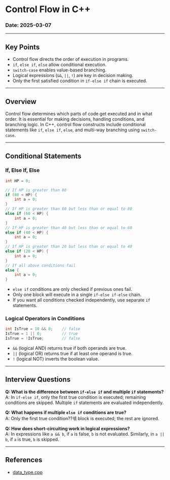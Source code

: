 ﻿# Control Flow in C++

### Date: 2025-03-07

---

## Key Points

- Control flow directs the order of execution in programs.
- `if`, `else if`, `else` allow conditional execution.
- `switch-case` enables value-based branching.
- Logical expressions (`&&`, `||`, `!`) are key in decision making.
- Only the first satisfied condition in `if-else if` chain is executed.

---

## Overview

Control flow determines which parts of code get executed and in what order. It is essential for making decisions, handling conditions, and branching logic. In C++, control flow constructs include conditional statements like `if`, `else if`, `else`, and multi-way branching using `switch-case`.

---

## Conditional Statements

### If, Else If, Else

```cpp
int HP = 0;

// If HP is greater than 80
if (80 < HP) {
    int a = 0;
}
// If HP is greater than 60 but less than or equal to 80
else if (60 < HP) {
    int a = 0;
}
// If HP is greater than 40 but less than or equal to 60
else if (40 < HP) {
    int a = 0;
}
// If HP is greater than 20 but less than or equal to 40
else if (20 < HP) {
    int a = 0;
}
// If all above conditions fail
else {
    int a = 0;
}
```

- `else if` conditions are only checked if previous ones fail.
- Only one block will execute in a single `if-else if-else` chain.
- If you want all conditions checked independently, use separate `if` statements.

### Logical Operators in Conditions

```cpp
int IsTrue = 10 && 0;    // false
IsTrue = 1 || 0;         // true
IsTrue = !IsTrue;        // false
```

- `&&` (logical AND) returns true if both operands are true.
- `||` (logical OR) returns true if at least one operand is true.
- `!` (logical NOT) inverts the boolean value.

---

## Interview Questions

**Q: What is the difference between `if-else if` and multiple `if` statements?**  
A: In `if-else if`, only the first true condition is executed; remaining conditions are skipped. Multiple `if` statements are evaluated independently.

**Q: What happens if multiple `else if` conditions are true?**  
A: Only the first true condition??셲 block is executed; the rest are ignored.

**Q: How does short-circuiting work in logical expressions?**  
A: In expressions like `a && b`, if `a` is false, `b` is not evaluated. Similarly, in `a || b`, if `a` is true, `b` is skipped.

---

## References

- [data_type.cpp](codes/data_type.cpp)

